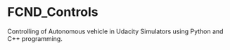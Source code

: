 # FCND_Controls
Controlling of Autonomous vehicle in Udacity Simulators using Python and C++ programming.

